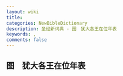 ```yaml
---
layout: wiki
title: 
categories: NewBibleDictionary
description: 圣经新词典 - 图　犹大各王在位年表
keywords: , 
comments: false
---
```


## 图　犹大各王在位年表













